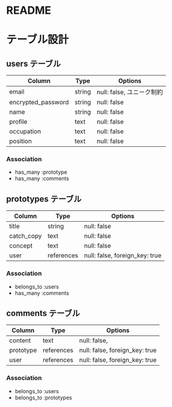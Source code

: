 # README

# テーブル設計

## users テーブル

| Column             | Type   | Options     |
| ------------------ | ------ | ----------- |
| email              | string | null: false, ユニーク制約|
| encrypted_password | string | null: false |
| name               | string | null: false |
| profile            | text   | null: false |
| occupation         | text   | null: false |
| position           | text   | null: false |

### Association

- has_many :prototype
- has_many :comments

## prototypes テーブル

| Column        | Type       | Options     |
| ------        | ------     | ----------- |
| title         | string     | null: false |
| catch_copy    | text       | null: false |
| concept       | text       | null: false |
| user          | references | null: false, foreign_key: true |

### Association

- belongs_to :users
- has_many :comments

## comments テーブル

| Column      | Type       | Options                        |
| ------      | ---------- | ------------------------------ |
| content     | text       | null: false,                   |
| prototype   | references | null: false, foreign_key: true |
| user        | references | null: false, foreign_key: true |

### Association

- belongs_to :users
- belongs_to :prototypes
